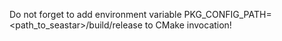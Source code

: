 Do not forget to add environment variable PKG_CONFIG_PATH=<path_to_seastar>/build/release to CMake invocation!
